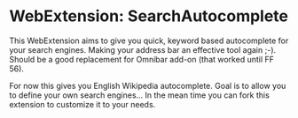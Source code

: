 #  WebExtension: SearchAutocomplete

This WebExtension aims to give you quick, keyword based autocomplete for your search engines. Making your address bar an effective tool again ;-). Should be a good replacement for Omnibar add-on (that worked until FF 56).

For now this gives you English Wikipedia autocomplete. Goal is to allow you to define your own search engines... In the mean time you can fork this extension to customize it to your needs.
